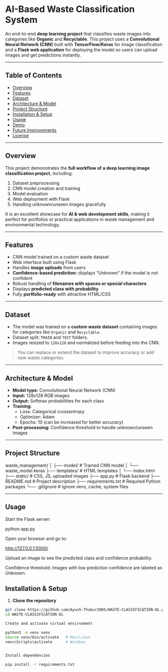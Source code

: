 # AI-Based Waste Classification System

An end-to-end **deep learning project** that classifies waste images into categories like **Organic** and **Recyclable**. This project uses a **Convolutional Neural Network (CNN)** built with **TensorFlow/Keras** for image classification and a **Flask web application** for deploying the model so users can upload images and get predictions instantly.  

---

## **Table of Contents**
- [Overview](#overview)  
- [Features](#features)  
- [Dataset](#dataset)  
- [Architecture & Model](#architecture--model)  
- [Project Structure](#project-structure)  
- [Installation & Setup](#installation--setup)  
- [Usage](#usage)  
- [Demo](#demo)  
- [Future Improvements](#future-improvements)  
- [License](#license)  

---

## **Overview**
This project demonstrates the **full workflow of a deep learning image classification project**, including:

1. Dataset preprocessing  
2. CNN model creation and training  
3. Model evaluation  
4. Web deployment with Flask  
5. Handling unknown/unseen images gracefully  

It is an excellent showcase for **AI & web development skills**, making it perfect for portfolios or practical applications in waste management and environmental technology.

---

## **Features**
- CNN model trained on a custom waste dataset  
- Web interface built using Flask  
- Handles **image uploads** from users  
- **Confidence-based prediction:** displays “Unknown” if the model is not confident  
- Robust handling of **filenames with spaces or special characters**  
- Displays **predicted class with probability**  
- Fully **portfolio-ready** with attractive HTML/CSS  

---

## **Dataset**
- The model was trained on a **custom waste dataset** containing images for categories like `Organic` and `Recyclable`.   
- Dataset split: `TRAIN` and `TEST` folders.  
- Images resized to `128x128` and normalized before feeding into the CNN.  

> You can replace or extend the dataset to improve accuracy or add new waste categories.  

---

## **Architecture & Model**
- **Model type:** Convolutional Neural Network (CNN)  
- **Input:** 128x128 RGB images  
- **Output:** Softmax probabilities for each class  
- **Training:**  
  - Loss: Categorical crossentropy  
  - Optimizer: Adam  
  - Epochs: 10 (can be increased for better accuracy)  
- **Post-processing:** Confidence threshold to handle unknown/unseen images  

---

## **Project Structure**
waste_management/
│
├── model/ # Trained CNN model
│ └── waste_model.keras
├── templates/ # HTML templates
│ └── index.html
├── static/ # CSS, JS, uploaded images
├── app.py # Flask backend
├── README.md # Project description
├── requirements.txt # Required Python packages
└── .gitignore # Ignore venv, cache, system files


---

## Usage

Start the Flask server:

python app.py


Open your browser and go to:

http://127.0.0.1:5000/


Upload an image to see the predicted class and confidence probability.

Confidence threshold: Images with low prediction confidence are labeled as Unknown.



## **Installation & Setup**
1. **Clone the repository**
```bash
git clone https://github.com/Ayush-Thakur2005/WASTE-CLASSIFICATION-DL.git
cd WASTE-CLASSIFICATION-DL

Create and activate virtual environment

python3 -m venv venv
source venv/bin/activate   # Mac/Linux
venv\Scripts\activate      # Windows


Install dependencies

pip install -r requirements.txt


